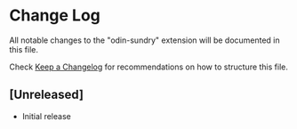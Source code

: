 # Change Log

All notable changes to the "odin-sundry" extension will be documented in this file.

Check [Keep a Changelog](http://keepachangelog.com/) for recommendations on how to structure this file.

## [Unreleased]

-   Initial release
